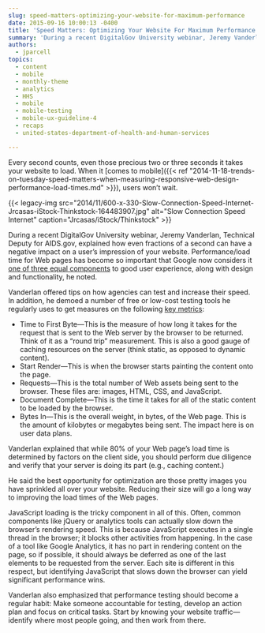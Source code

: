 ```yaml
---
slug: speed-matters-optimizing-your-website-for-maximum-performance
date: 2015-09-16 10:00:13 -0400
title: 'Speed Matters: Optimizing Your Website For Maximum Performance'
summary: 'During a recent DigitalGov University webinar, Jeremy Vanderlan, Technical Deputy for AIDS.gov, explained how even fractions of a second can have a negative impact on a user’s impression of your website.'
authors:
  - jparcell
topics:
  - content
  - mobile
  - monthly-theme
  - analytics
  - HHS
  - mobile
  - mobile-testing
  - mobile-ux-guideline-4
  - recaps
  - united-states-department-of-health-and-human-services

---
```


Every second counts, even those precious two or three seconds it takes your website to load. When it [comes to mobile]({{< ref "2014-11-18-trends-on-tuesday-speed-matters-when-measuring-responsive-web-design-performance-load-times.md" >}}), users won’t wait.

{{< legacy-img src="2014/11/600-x-330-Slow-Connection-Speed-Internet-Jrcasas-iStock-Thinkstock-164483907.jpg" alt="Slow Connection Speed Internet" caption="Jrcasas/iStock/Thinkstock" >}}

During a recent DigitalGov University webinar, Jeremy Vanderlan, Technical Deputy for AIDS.gov, explained how even fractions of a second can have a negative impact on a user’s impression of your website. Performance/load time for Web pages has become so important that Google now considers it [one of three equal components](http://backlinko.com/google-ranking-factors) to good user experience, along with design and functionality, he noted.

Vanderlan offered tips on how agencies can test and increase their speed. In addition, he demoed a number of free or low-cost testing tools he regularly uses to get measures on the following [key metrics](https://sites.google.com/a/webpagetest.org/docs/using-webpagetest/metrics):

  * Time to First Byte—This is the measure of how long it takes for the request that is sent to the Web server by the browser to be returned. Think of it as a “round trip” measurement. This is also a good gauge of caching resources on the server (think static, as opposed to dynamic content).
  * Start Render—This is when the browser starts painting the content onto the page.
  * Requests—This is the total number of Web assets being sent to the browser. These files are: images, HTML, CSS, and JavaScript.
  * Document Complete—This is the time it takes for all of the static content to be loaded by the browser.
  * Bytes In—This is the overall weight, in bytes, of the Web page. This is the amount of kilobytes or megabytes being sent. The impact here is on user data plans.

Vanderlan explained that while 80% of your Web page’s load time is determined by factors on the client side, you should perform due diligence and verify that your server is doing its part (e.g., caching content.)

He said the best opportunity for optimization are those pretty images you have sprinkled all over your website. Reducing their size will go a long way to improving the load times of the Web pages.

JavaScript loading is the tricky component in all of this. Often, common components like jQuery or analytics tools can actually slow down the browser’s rendering speed. This is because JavaScript executes in a single thread in the browser; it blocks other activities from happening. In the case of a tool like Google Analytics, it has no part in rendering content on the page, so if possible, it should always be deferred as one of the last elements to be requested from the server. Each site is different in this respect, but identifying JavaScript that slows down the browser can yield significant performance wins.

Vanderlan also emphasized that performance testing should become a regular habit: Make someone accountable for testing, develop an action plan and focus on critical tasks. Start by knowing your website traffic—identify where most people going, and then work from there.
